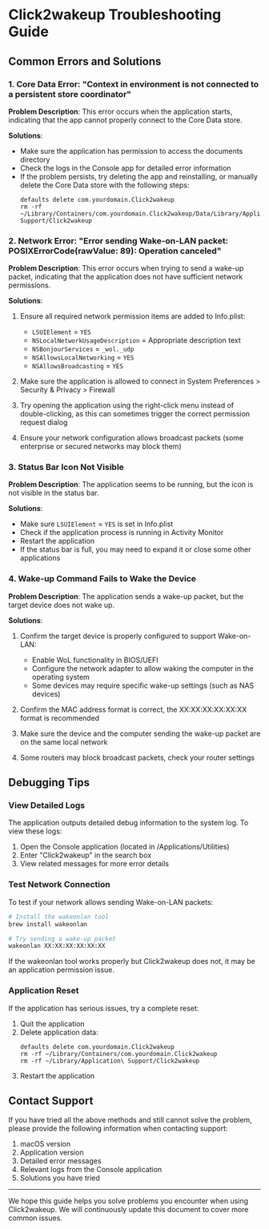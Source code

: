 # Click2wakeup Troubleshooting Guide

## Common Errors and Solutions

### 1. Core Data Error: "Context in environment is not connected to a persistent store coordinator"

**Problem Description**: This error occurs when the application starts, indicating that the app cannot properly connect to the Core Data store.

**Solutions**:

- Make sure the application has permission to access the documents directory
- Check the logs in the Console app for detailed error information
- If the problem persists, try deleting the app and reinstalling, or manually delete the Core Data store with the following steps:
  ```
  defaults delete com.yourdomain.Click2wakeup
  rm -rf ~/Library/Containers/com.yourdomain.Click2wakeup/Data/Library/Application\ Support/Click2wakeup
  ```

### 2. Network Error: "Error sending Wake-on-LAN packet: POSIXErrorCode(rawValue: 89): Operation canceled"

**Problem Description**: This error occurs when trying to send a wake-up packet, indicating that the application does not have sufficient network permissions.

**Solutions**:

1. Ensure all required network permission items are added to Info.plist:

   - `LSUIElement` = `YES`
   - `NSLocalNetworkUsageDescription` = Appropriate description text
   - `NSBonjourServices` = `_wol._udp`
   - `NSAllowsLocalNetworking` = `YES`
   - `NSAllowsBroadcasting` = `YES`

2. Make sure the application is allowed to connect in System Preferences > Security & Privacy > Firewall

3. Try opening the application using the right-click menu instead of double-clicking, as this can sometimes trigger the correct permission request dialog

4. Ensure your network configuration allows broadcast packets (some enterprise or secured networks may block them)

### 3. Status Bar Icon Not Visible

**Problem Description**: The application seems to be running, but the icon is not visible in the status bar.

**Solutions**:

- Make sure `LSUIElement` = `YES` is set in Info.plist
- Check if the application process is running in Activity Monitor
- Restart the application
- If the status bar is full, you may need to expand it or close some other applications

### 4. Wake-up Command Fails to Wake the Device

**Problem Description**: The application sends a wake-up packet, but the target device does not wake up.

**Solutions**:

1. Confirm the target device is properly configured to support Wake-on-LAN:

   - Enable WoL functionality in BIOS/UEFI
   - Configure the network adapter to allow waking the computer in the operating system
   - Some devices may require specific wake-up settings (such as NAS devices)

2. Confirm the MAC address format is correct, the XX:XX:XX:XX:XX:XX format is recommended

3. Make sure the device and the computer sending the wake-up packet are on the same local network

4. Some routers may block broadcast packets, check your router settings

## Debugging Tips

### View Detailed Logs

The application outputs detailed debug information to the system log. To view these logs:

1. Open the Console application (located in /Applications/Utilities)
2. Enter "Click2wakeup" in the search box
3. View related messages for more error details

### Test Network Connection

To test if your network allows sending Wake-on-LAN packets:

```bash
# Install the wakeonlan tool
brew install wakeonlan

# Try sending a wake-up packet
wakeonlan XX:XX:XX:XX:XX:XX
```

If the wakeonlan tool works properly but Click2wakeup does not, it may be an application permission issue.

### Application Reset

If the application has serious issues, try a complete reset:

1. Quit the application
2. Delete application data:
   ```
   defaults delete com.yourdomain.Click2wakeup
   rm -rf ~/Library/Containers/com.yourdomain.Click2wakeup
   rm -rf ~/Library/Application\ Support/Click2wakeup
   ```
3. Restart the application

## Contact Support

If you have tried all the above methods and still cannot solve the problem, please provide the following information when contacting support:

1. macOS version
2. Application version
3. Detailed error messages
4. Relevant logs from the Console application
5. Solutions you have tried

---

We hope this guide helps you solve problems you encounter when using Click2wakeup. We will continuously update this document to cover more common issues.
